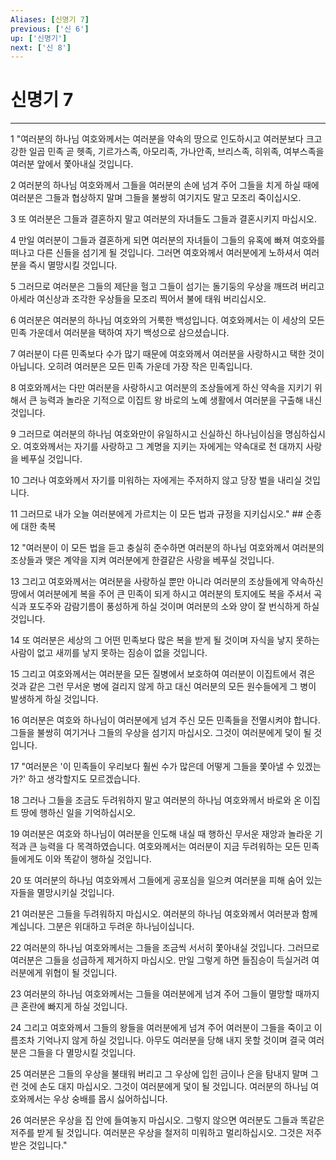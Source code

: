 ```yaml
---
Aliases: [신명기 7]
previous: ['신 6']
up: ['신명기']
next: ['신 8']
---
```

# 신명기 7

***


1 "여러분의 하나님 여호와께서는 여러분을 약속의 땅으로 인도하시고 여러분보다 크고 강한 일곱 민족 곧 헷족, 기르가스족, 아모리족, 가나안족, 브리스족, 히위족, 여부스족을 여러분 앞에서 쫓아내실 것입니다. 

2 여러분의 하나님 여호와께서 그들을 여러분의 손에 넘겨 주어 그들을 치게 하실 때에 여러분은 그들과 협상하지 말며 그들을 불쌍히 여기지도 말고 모조리 죽이십시오. 

3 또 여러분은 그들과 결혼하지 말고 여러분의 자녀들도 그들과 결혼시키지 마십시오. 

4 만일 여러분이 그들과 결혼하게 되면 여러분의 자녀들이 그들의 유혹에 빠져 여호와를 떠나고 다른 신들을 섬기게 될 것입니다. 그러면 여호와께서 여러분에게 노하셔서 여러분을 즉시 멸망시킬 것입니다. 

5 그러므로 여러분은 그들의 제단을 헐고 그들이 섬기는 돌기둥의 우상을 깨뜨려 버리고 아세라 여신상과 조각한 우상들을 모조리 찍어서 불에 태워 버리십시오. 

6 여러분은 여러분의 하나님 여호와의 거룩한 백성입니다. 여호와께서는 이 세상의 모든 민족 가운데서 여러분을 택하여 자기 백성으로 삼으셨습니다. 

7 여러분이 다른 민족보다 수가 많기 때문에 여호와께서 여러분을 사랑하시고 택한 것이 아닙니다. 오히려 여러분은 모든 민족 가운데 가장 작은 민족입니다. 

8 여호와께서는 다만 여러분을 사랑하시고 여러분의 조상들에게 하신 약속을 지키기 위해서 큰 능력과 놀라운 기적으로 이집트 왕 바로의 노예 생활에서 여러분을 구출해 내신 것입니다. 

9 그러므로 여러분의 하나님 여호와만이 유일하시고 신실하신 하나님이심을 명심하십시오. 여호와께서는 자기를 사랑하고 그 계명을 지키는 자에게는 약속대로 천 대까지 사랑을 베푸실 것입니다. 

10 그러나 여호와께서 자기를 미워하는 자에게는 주저하지 않고 당장 벌을 내리실 것입니다. 

11 그러므로 내가 오늘 여러분에게 가르치는 이 모든 법과 규정을 지키십시오." ## 순종에 대한 축복 

12 "여러분이 이 모든 법을 듣고 충실히 준수하면 여러분의 하나님 여호와께서 여러분의 조상들과 맺은 계약을 지켜 여러분에게 한결같은 사랑을 베푸실 것입니다. 

13 그리고 여호와께서는 여러분을 사랑하실 뿐만 아니라 여러분의 조상들에게 약속하신 땅에서 여러분에게 복을 주어 큰 민족이 되게 하시고 여러분의 토지에도 복을 주셔서 곡식과 포도주와 감람기름이 풍성하게 하실 것이며 여러분의 소와 양이 잘 번식하게 하실 것입니다. 

14 또 여러분은 세상의 그 어떤 민족보다 많은 복을 받게 될 것이며 자식을 낳지 못하는 사람이 없고 새끼를 낳지 못하는 짐승이 없을 것입니다. 

15 그리고 여호와께서는 여러분을 모든 질병에서 보호하여 여러분이 이집트에서 겪은 것과 같은 그런 무서운 병에 걸리지 않게 하고 대신 여러분의 모든 원수들에게 그 병이 발생하게 하실 것입니다. 

16 여러분은 여호와 하나님이 여러분에게 넘겨 주신 모든 민족들을 전멸시켜야 합니다. 그들을 불쌍히 여기거나 그들의 우상을 섬기지 마십시오. 그것이 여러분에게 덫이 될 것입니다. 

17 "여러분은 '이 민족들이 우리보다 훨씬 수가 많은데 어떻게 그들을 쫓아낼 수 있겠는가?' 하고 생각할지도 모르겠습니다. 

18 그러나 그들을 조금도 두려워하지 말고 여러분의 하나님 여호와께서 바로와 온 이집트 땅에 행하신 일을 기억하십시오. 

19 여러분은 여호와 하나님이 여러분을 인도해 내실 때 행하신 무서운 재앙과 놀라운 기적과 큰 능력을 다 목격하였습니다. 여호와께서는 여러분이 지금 두려워하는 모든 민족들에게도 이와 똑같이 행하실 것입니다. 

20 또 여러분의 하나님 여호와께서 그들에게 공포심을 일으켜 여러분을 피해 숨어 있는 자들을 멸망시키실 것입니다. 

21 여러분은 그들을 두려워하지 마십시오. 여러분의 하나님 여호와께서 여러분과 함께 계십니다. 그분은 위대하고 두려운 하나님이십니다. 

22 여러분의 하나님 여호와께서는 그들을 조금씩 서서히 쫓아내실 것입니다. 그러므로 여러분은 그들을 성급하게 제거하지 마십시오. 만일 그렇게 하면 들짐승이 득실거려 여러분에게 위협이 될 것입니다. 

23 여러분의 하나님 여호와께서는 그들을 여러분에게 넘겨 주어 그들이 멸망할 때까지 큰 혼란에 빠지게 하실 것입니다. 

24 그리고 여호와께서 그들의 왕들을 여러분에게 넘겨 주어 여러분이 그들을 죽이고 이름조차 기억나지 않게 하실 것입니다. 아무도 여러분을 당해 내지 못할 것이며 결국 여러분은 그들을 다 멸망시킬 것입니다. 

25 여러분은 그들의 우상을 불태워 버리고 그 우상에 입힌 금이나 은을 탐내지 말며 그런 것에 손도 대지 마십시오. 그것이 여러분에게 덫이 될 것입니다. 여러분의 하나님 여호와께서는 우상 숭배를 몹시 싫어하십니다. 

26 여러분은 우상을 집 안에 들여놓지 마십시오. 그렇지 않으면 여러분도 그들과 똑같은 저주를 받게 될 것입니다. 여러분은 우상을 철저히 미워하고 멀리하십시오. 그것은 저주받은 것입니다."
